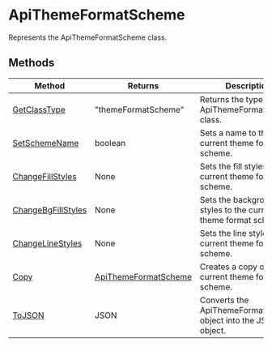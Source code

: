 # ApiThemeFormatScheme

Represents the ApiThemeFormatScheme class.


## Methods

| Method | Returns | Description |
| ------ | ------- | ----------- |
| [GetClassType](./Methods/GetClassType.md) | "themeFormatScheme" | Returns the type of the ApiThemeFormatScheme class. |
| [SetSchemeName](./Methods/SetSchemeName.md) | boolean | Sets a name to the current theme format scheme. |
| [ChangeFillStyles](./Methods/ChangeFillStyles.md) | None | Sets the fill styles to the current theme format scheme. |
| [ChangeBgFillStyles](./Methods/ChangeBgFillStyles.md) | None | Sets the background fill styles to the current theme format scheme. |
| [ChangeLineStyles](./Methods/ChangeLineStyles.md) | None | Sets the line styles to the current theme format scheme. |
| [Copy](./Methods/Copy.md) | [ApiThemeFormatScheme](../ApiThemeFormatScheme/ApiThemeFormatScheme.md) | Creates a copy of the current theme format scheme. |
| [ToJSON](./Methods/ToJSON.md) | JSON | Converts the ApiThemeFormatScheme object into the JSON object. |
